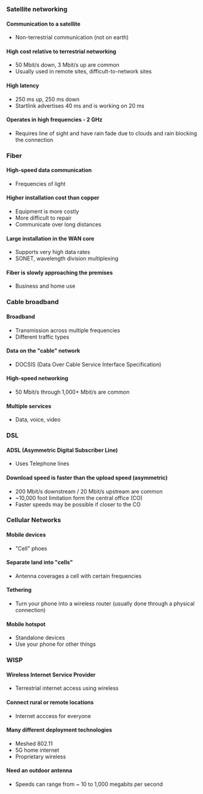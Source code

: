 ### Satellite networking

#### Communication to a satellite
- Non-terrestrial communication (not on earth)

#### High cost relative to terrestrial networking
- 50 Mbit/s down, 3 Mbit/s up are common
- Usually used in remote sites, difficult-to-network sites

#### High latency
- 250 ms up, 250 ms down
- Startlink advertises 40 ms and is working on 20 ms

#### Operates in high frequencies - 2 GHz
- Requires line of sight and have rain fade due to clouds and rain blocking the connection

### Fiber

#### High-speed data communication
- Frequencies of light

#### Higher installation cost than copper
- Equipment is more costly
- More difficult to repair
- Communicate over long distances

#### Large installation in the WAN core 
- Supports very high data rates
- SONET, wavelength division multiplexing

#### Fiber is slowly approaching the premises
- Business and home use

### Cable broadband

#### Broadband
- Transmission across multiple frequencies
- Different traffic types

#### Data on the "cable" network
- DOCSIS (Data Over Cable Service Interface Specification)

#### High-speed networking
- 50 Mbit/s through 1,000+ Mbit/s are common

#### Multiple services
- Data, voice, video

### DSL

#### ADSL (Asymmetric Digital Subscriber Line)
- Uses Telephone lines

#### Download speed is faster than the upload speed (asymmetric)
- 200 Mbit/s downstream / 20 Mbit/s upstream are common
- ~10,000 foot limitation form the central office (CO)
- Faster speeds may be possible if closer to the CO

### Cellular Networks

#### Mobile devices 
- "Cell" phoes

#### Separate land into "cells"
- Antenna coverages a cell with certain frequencies

#### Tethering
- Turn your phone into a wireless router (usually done through a physical connection)

#### Mobile hotspot
- Standalone devices
- Use your phone for other things

### WISP

#### Wireless Internet Service Provider
- Terrestrial internet access using wireless

#### Connect rural or remote locations
- Internet acccess for everyone

#### Many different deployment technologies
- Meshed 802.11
- 5G home internet 
- Proprietary wireless

#### Need an outdoor antenna
- Speeds can range from ~ 10 to 1,000 megabits per second
